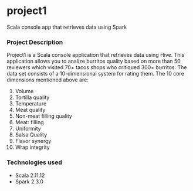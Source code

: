 # project1
Scala console app that retrieves data using Spark

<h3>Project Description</h3>

Project1 is a Scala console application that retrieves data using Hive. This application allows you to analize burritos quality based on more than 50 reviewers which visited 70+ tacos shops who critiqued 300+ burritos. The data set consists of a 10-dimensional system for rating them. The 10 core dimensions mentioned above are:
<ol>
<li>Volume</li>
<li>Tortilla quality</li>
<li>Temperature</li>
<li>Meat quality</li>
<li>Non-meat filling quality</li>
<li>Meat: filling</li>
<li>Uniformity</li>
<li>Salsa Quality</li>
<li>Flavor synergy</li>
<li>Wrap integrity</li>
</ol>

<h3>Technologies used</h3>
<ul>
<li>Scala 2.11.12</li>
<li>Spark 2.3.0</li>
</ul>
